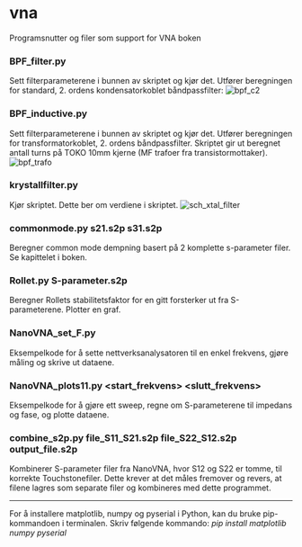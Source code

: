 # vna
Programsnutter og filer som support for VNA boken

### BPF_filter.py
Sett filterparameterene i bunnen av skriptet og kjør det. Utfører beregningen for standard, 2. ordens kondensatorkoblet båndpassfilter: 
![bpf_c2](https://github.com/user-attachments/assets/be107097-914f-421f-ac48-2219b2e048de)


### BPF_inductive.py
Sett filterparameterene i bunnen av skriptet og kjør det. Utfører beregningen for transformatorkoblet, 2. ordens båndpassfilter.
Skriptet gir ut beregnet antall turns på TOKO 10mm kjerne (MF trafoer fra transistormottaker).
![bpf_trafo](https://github.com/user-attachments/assets/7d2a5372-1d31-4cf7-87f7-8c37eb636b7f)


### krystallfilter.py
Kjør skriptet. Dette ber om verdiene i skriptet. 
![sch_xtal_filter](https://github.com/user-attachments/assets/6d322096-4905-44d7-a4ac-2e84f138266a)


### commonmode.py s21.s2p s31.s2p
Beregner common mode dempning basert på 2 komplette s-parameter filer. Se kapittelet i boken.


### Rollet.py S-parameter.s2p
Beregner Rollets stabilitetsfaktor for en gitt forsterker ut fra S-parameterene. Plotter en graf. 


### NanoVNA_set_F.py
Eksempelkode for å sette nettverksanalysatoren til en enkel frekvens, gjøre måling og skrive ut dataene. 


### NanoVNA_plots11.py <start_frekvens> <slutt_frekvens>
Eksempelkode for å gjøre ett sweep, regne om S-parameterene til impedans og fase, og plotte dataene. 


### combine_s2p.py file_S11_S21.s2p file_S22_S12.s2p output_file.s2p
Kombinerer S-parameter filer fra NanoVNA, hvor S12 og S22 er tomme, til korrekte Touchstonefiler. Dette krever at det måles fremover og revers, at filene lagres som separate filer og kombineres med dette programmet. 


------


For å installere matplotlib, numpy og pyserial i Python, kan du bruke pip-kommandoen i terminalen. Skriv følgende kommando:
*pip install matplotlib numpy pyserial*
